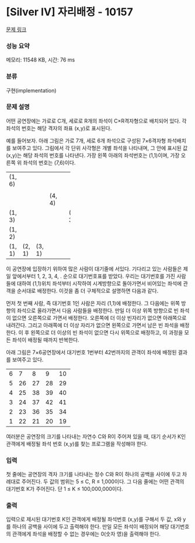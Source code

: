 # [Silver IV] 자리배정 - 10157 

[문제 링크](https://www.acmicpc.net/problem/10157) 

### 성능 요약

메모리: 11548 KB, 시간: 76 ms

### 분류

구현(implementation)

### 문제 설명

<p>어떤 공연장에는 가로로 C개, 세로로 R개의 좌석이 C×R격자형으로 배치되어 있다. 각 좌석의 번호는 해당 격자의 좌표 (x,y)로 표시된다. </p>

<p>예를 들어보자. 아래 그림은 가로 7개, 세로 6개 좌석으로 구성된 7×6격자형 좌석배치를 보여주고 있다. 그림에서 각 단위 사각형은 개별 좌석을 나타내며, 그 안에 표시된 값 (x,y)는 해당 좌석의 번호를 나타낸다. 가장 왼쪽 아래의 좌석번호는 (1,1)이며, 가장 오른쪽 위 좌석의 번호는 (7,6)이다. </p>

<table class="table table-bordered td-center" style="width:35%">
	<tbody>
		<tr>
			<td style="width:5%;">(1, 6)</td>
			<td style="width:5%;"> </td>
			<td style="width:5%;"> </td>
			<td style="width:5%;"> </td>
			<td style="width:5%;"> </td>
			<td style="width:5%;"> </td>
			<td style="width:5%;">(7, 6)</td>
		</tr>
		<tr>
			<td> </td>
			<td> </td>
			<td> </td>
			<td> </td>
			<td> </td>
			<td> </td>
			<td> </td>
		</tr>
		<tr>
			<td> </td>
			<td> </td>
			<td> </td>
			<td>(4, 4)</td>
			<td> </td>
			<td> </td>
			<td>(7, 4)</td>
		</tr>
		<tr>
			<td>(1, 3)</td>
			<td> </td>
			<td> </td>
			<td> </td>
			<td> </td>
			<td>(6, 3)</td>
			<td> </td>
		</tr>
		<tr>
			<td>(1, 2)</td>
			<td> </td>
			<td> </td>
			<td> </td>
			<td> </td>
			<td> </td>
			<td> </td>
		</tr>
		<tr>
			<td>(1, 1)</td>
			<td>(2, 1)</td>
			<td>(3, 1)</td>
			<td> </td>
			<td> </td>
			<td> </td>
			<td>(7, 1)</td>
		</tr>
	</tbody>
</table>

<p>이 공연장에 입장하기 위하여 많은 사람이 대기줄에 서있다. 기다리고 있는 사람들은 제일 앞에서부터 1, 2, 3, 4, . 순으로 대기번호표를 받았다. 우리는 대기번호를 가진 사람들에 대하여 (1,1)위치 좌석부터 시작하여 시계방향으로 돌아가면서 비어있는 좌석에 관객을 순서대로 배정한다. 이것을 좀 더 구체적으로 설명하면 다음과 같다.</p>

<p>먼저 첫 번째 사람, 즉 대기번호 1인 사람은 자리 (1,1)에 배정한다. 그 다음에는 위쪽 방향의 좌석으로 올라가면서 다음 사람들을 배정한다. 만일 더 이상 위쪽 방향으로 빈 좌석이 없으면 오른쪽으로 가면서 배정한다. 오른쪽에 더 이상 빈자리가 없으면 아래쪽으로 내려간다. 그리고 아래쪽에 더 이상 자리가 없으면 왼쪽으로 가면서 남은 빈 좌석을 배정한다. 이 후 왼쪽으로 더 이상의 빈 좌석이 없으면 다시 위쪽으로 배정하고, 이 과정을 모든 좌석이 배정될 때까지 반복한다. </p>

<p>아래 그림은 7×6공연장에서 대기번호 1번부터 42번까지의 관객이 좌석에 배정된 결과를 보여주고 있다.</p>

<table class="table table-bordered td-center" style="width:35%">
	<tbody>
		<tr>
			<td style="width:5%;">6</td>
			<td style="width:5%;">7</td>
			<td style="width:5%;">8</td>
			<td style="width:5%;">9</td>
			<td style="width:5%;">10</td>
			<td style="width:5%;">11</td>
			<td style="width:5%;">12</td>
		</tr>
		<tr>
			<td>5</td>
			<td>26</td>
			<td>27</td>
			<td>28</td>
			<td>29</td>
			<td>30</td>
			<td>13</td>
		</tr>
		<tr>
			<td>4</td>
			<td>25</td>
			<td>38</td>
			<td>39</td>
			<td>40</td>
			<td>31</td>
			<td>14</td>
		</tr>
		<tr>
			<td>3</td>
			<td>24</td>
			<td>37</td>
			<td>42</td>
			<td>41</td>
			<td>32</td>
			<td>15</td>
		</tr>
		<tr>
			<td>2</td>
			<td>23</td>
			<td>36</td>
			<td>35</td>
			<td>34</td>
			<td>33</td>
			<td>16</td>
		</tr>
		<tr>
			<td>1</td>
			<td>22</td>
			<td>21</td>
			<td>20</td>
			<td>19</td>
			<td>18</td>
			<td>17</td>
		</tr>
	</tbody>
</table>

<p>여러분은 공연장의 크기를 나타내는 자연수 C와 R이 주어져 있을 때, 대기 순서가 K인 관객에게 배정될 좌석 번호 (x,y)를 찾는 프로그램을 작성해야 한다. </p>

### 입력 

 <p>첫 줄에는 공연장의 격자 크기를 나타내는 정수 C와 R이 하나의 공백을 사이에 두고 차례대로 주어진다. 두 값의 범위는 5 ≤ C, R ≤ 1,000이다. 그 다음 줄에는 어떤 관객의 대기번호 K가 주어진다. 단 1 ≤ K ≤ 100,000,000이다.</p>

### 출력 

 <p>입력으로 제시된 대기번호 K인 관객에게 배정될 좌석번호 (x,y)를 구해서 두 값, x와 y를 하나의 공백을 사이에 두고 출력해야 한다. 만일 모든 좌석이 배정되어 해당 대기번호의 관객에게 좌석을 배정할 수 없는 경우에는 0(숫자 영)을 출력해야 한다. </p>

